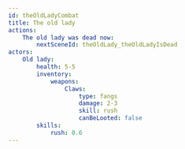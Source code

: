 ```yaml
---
id: theOldLadyCombat
title: The old lady
actions:
    The old lady was dead now:
        nextSceneId: theOldLady_theOldLadyIsDead
actors:
    Old lady:
        health: 5-5
        inventory:
            weapons:
                Claws:
                    type: fangs
                    damage: 2-3
                    skill: rush
                    canBeLooted: false
        skills:
            rush: 0.6
---
```

